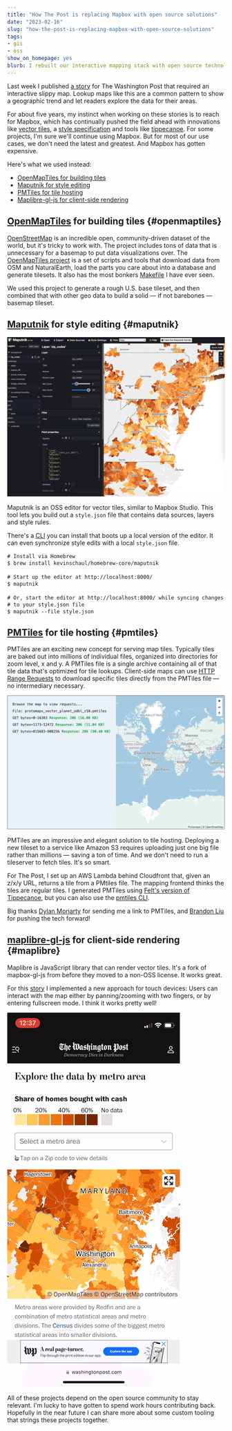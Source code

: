 ```yaml
---
title: "How The Post is replacing Mapbox with open source solutions"
date: "2023-02-16"
slug: "how-the-post-is-replacing-mapbox-with-open-source-solutions"
tags:
- gis
- oss
show_on_homepage: yes
blurb: I rebuilt our interactive mapping stack with open source technology
---
```


Last week I published [a story](https://www.washingtonpost.com/business/interactive/2023/all-cash-buyers-housing-market/) for The Washington Post that required an interactive slippy map. Lookup maps like this are a common pattern to show a geographic trend and let readers explore the data for their areas.

For about five years, my instinct when working on these stories is to reach for Mapbox, which has continually pushed the field ahead with innovations like [vector tiles](https://github.com/mapbox/vector-tile-spec), a [style specification](https://docs.mapbox.com/mapbox-gl-js/style-spec/) and tools like [tippecanoe](https://github.com/felt/tippecanoe). For some projects, I'm sure we'll continue using Mapbox. But for most of our use cases, we don't need the latest and greatest. And Mapbox has gotten expensive.

Here's what we used instead:

* [OpenMapTiles for building tiles](#openamptiles)
* [Maputnik for style editing](#maputnik)
* [PMTiles for tile hosting](#pmtiles)
* [Maplibre-gl-js for client-side rendering](#maplibre)

## [OpenMapTiles](https://github.com/openmaptiles/openmaptiles) for building tiles {#openmaptiles}

[OpenStreetMap](https://www.openstreetmap.org/) is an incredible open, community-driven dataset of the world, but it's tricky to work with. The project includes tons of data that is unnecessary for a basemap to put data visualizations over. The [OpenMapTiles project](https://github.com/openmaptiles/openmaptiles) is a set of scripts and tools that download data from OSM and NaturalEarth, load the parts you care about into a database and generate tilesets. It also has the most bonkers [Makefile](https://github.com/openmaptiles/openmaptiles/blob/624cf7a8a30e5c9625da0194eafdcf88d9c104b4/Makefile) I have ever seen.

We used this project to generate a rough U.S. base tileset, and then combined that with other geo data to build a solid — if not barebones — basemap tileset.

## [Maputnik](https://github.com/maputnik/editor) for style editing {#maputnik}

![Screenshot of Maputnik editor, showing map layers and controls on the left, and a preview of the map on the right.](maputnik.png)

Maputnik is an OSS editor for vector tiles, similar to Mapbox Studio. This tool lets you build out a `style.json` file that contains data sources, layers and style rules.

There's a [CLI](https://github.com/maputnik/desktop) you can install that boots up a local version of the editor. It can even synchronize style edits with a local `style.json` file.

```{bash}
# Install via Homebrew
$ brew install kevinschaul/homebrew-core/maputnik

# Start up the editor at http://localhost:8000/
$ maputnik

# Or, start the editor at http://localhost:8000/ while syncing changes
# to your style.json file
$ maputnik --file style.json
```

## [PMTiles](https://protomaps.com/) for tile hosting {#pmtiles}

PMTiles are an exciting new concept for serving map tiles. Typically tiles are baked out into millions of individual files, organized into directories for zoom level, x and y. A PMTiles file is a single archive containing all of that tile data that's optimized for tile lookups. Client-side maps can use [HTTP Range Requests](https://developer.mozilla.org/en-US/docs/Web/HTTP/Range_requests) to download specific tiles directly from the PMTiles file — no intermediary necessary.

![A screenshot of the PMTiles website, showing that three tiles were loaded using HTTP Range Requests](pmtiles.png)

PMTiles are an impressive and elegant solution to tile hosting. Deploying a new tileset to a service like Amazon S3 requires uploading just one big file rather than millions — saving a ton of time. And we don't need to run a tileserver to fetch tiles. It's so smart.

For The Post, I set up an AWS Lambda behind Cloudfront that, given an z/x/y URL, returns a tile from a PMtiles file. The mapping frontend thinks the tiles are regular tiles. I generated PMTiles using [Felt's version of Tippecanoe](https://github.com/felt/tippecanoe), but you can also use the [pmtiles CLI](https://github.com/protomaps/go-pmtiles).

Big thanks [Dylan Moriarty](https://moriartynaps.org/) for sending me a link to PMTiles, and [Brandon Liu](https://twitter.com/bdon) for pushing the tech forward!


## [maplibre-gl-js](https://github.com/maplibre/maplibre-gl-js/) for client-side rendering {#maplibre}

Maplibre is JavaScript library that can render vector tiles. It's a fork of mapbox-gl-js from before they moved to a non-OSS license. It works great.

For this [story](https://www.washingtonpost.com/business/interactive/2023/all-cash-buyers-housing-market/) I implemented a new approach for touch devices: Users can interact with the map either by panning/zooming with two fingers, or by entering fullscreen mode. I think it works pretty well!

![A demo of the map in the all cash story, showing the user entering an exiting fullscreen mode](allcash-demo.gif)

All of these projects depend on the open source community to stay relevant. I'm lucky to have gotten to spend work hours contributing back. Hopefully in the near future I can share more about some custom tooling that strings these projects together.
